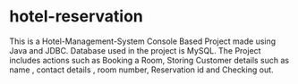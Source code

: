 # hotel-reservation
This is a Hotel-Management-System Console Based Project made using Java and JDBC. Database used in the project is MySQL. The Project includes actions such as Booking a Room, Storing Customer details such as name , contact details , room number, Reservation id and Checking out.
